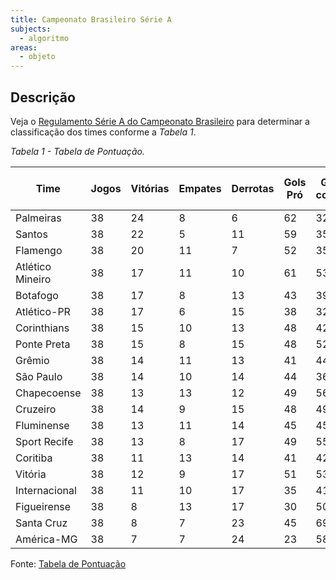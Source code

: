 ```yaml
---
title: Campeonato Brasileiro Série A
subjects:
  - algoritmo
areas:
  - objeto
---
```


## Descrição

Veja o [Regulamento Série A do Campeonato Brasileiro](https://www.terra.com.br/esportes/futebol/brasileiro-serie-a/regulamento-serie-a-do-campeonato-brasileiro-futebol-terra,2008961477eed310VgnCLD200000bbcceb0aRCRD.html) para determinar a classificação dos times conforme a _Tabela 1_.

_Tabela 1 - Tabela de Pontuação._

| Time             | Jogos | Vitórias | Empates | Derrotas | Gols Pró | Gols contra | Saldo de Gols | Pontos |
| ---------------- | ----- | -------- | ------- | -------- | -------- | ----------- | ------------- | ------ |
| Palmeiras        | 38    | 24       | 8       | 6        | 62       | 32          | 30            | 80     |
| Santos           | 38    | 22       | 5       | 11       | 59       | 35          | 24            | 71     |
| Flamengo         | 38    | 20       | 11      | 7        | 52       | 35          | 17            | 71     |
| Atlético Mineiro | 38    | 17       | 11      | 10       | 61       | 53          | 8             | 62     |
| Botafogo         | 38    | 17       | 8       | 13       | 43       | 39          | 4             | 59     |
| Atlético-PR      | 38    | 17       | 6       | 15       | 38       | 32          | 6             | 57     |
| Corinthians      | 38    | 15       | 10      | 13       | 48       | 42          | 6             | 55     |
| Ponte Preta      | 38    | 15       | 8       | 15       | 48       | 52          | -4            | 53     |
| Grêmio           | 38    | 14       | 11      | 13       | 41       | 44          | -3            | 53     |
| São Paulo        | 38    | 14       | 10      | 14       | 44       | 36          | 8             | 52     |
| Chapecoense      | 38    | 13       | 13      | 12       | 49       | 56          | -7            | 52     |
| Cruzeiro         | 38    | 14       | 9       | 15       | 48       | 49          | -1            | 51     |
| Fluminense       | 38    | 13       | 11      | 14       | 45       | 45          | 0             | 50     |
| Sport Recife     | 38    | 13       | 8       | 17       | 49       | 55          | -6            | 47     |
| Coritiba         | 38    | 11       | 13      | 14       | 41       | 42          | -1            | 46     |
| Vitória          | 38    | 12       | 9       | 17       | 51       | 53          | -2            | 45     |
| Internacional    | 38    | 11       | 10      | 17       | 35       | 41          | -6            | 43     |
| Figueirense      | 38    | 8        | 13      | 17       | 30       | 50          | -20           | 37     |
| Santa Cruz       | 38    | 8        | 7       | 23       | 45       | 69          | -24           | 31     |
| América-MG       | 38    | 7        | 7       | 24       | 23       | 58          | -35           | 28     |

Fonte: [Tabela de Pontuação](https://pt.wikipedia.org/wiki/Predefinição:Tabela_do_Campeonato_Brasileiro_da_Série_A_-_2018)
